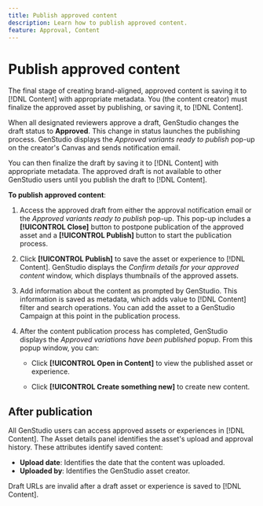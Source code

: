 ```yaml
---
title: Publish approved content
description: Learn how to publish approved content.
feature: Approval, Content
---
```


# Publish approved content

The final stage of creating brand-aligned, approved content is saving it to [!DNL Content] with appropriate metadata. You (the content creator) must finalize the approved asset by publishing, or saving it, to [!DNL Content].

When all designated reviewers approve a draft, GenStudio changes the draft status to **Approved**. This change in status launches the publishing process.  GenStudio displays the _Approved variants ready to publish_ pop-up on the creator's Canvas and sends notification email. 

You can then finalize the draft by saving it to [!DNL Content] with appropriate metadata. The approved draft is not available to other GenStudio users until you publish the draft to [!DNL Content].

**To publish approved content**:

1. Access the approved draft from either the approval notification email or the _Approved variants ready to publish_ pop-up. This pop-up includes a **[!UICONTROL Close]** button to postpone publication of the approved asset and a **[!UICONTROL Publish]** button to start the publication process.

1. Click **[!UICONTROL Publish]** to save the asset or experience to [!DNL Content]. GenStudio displays the _Confirm details for your approved content_ window, which displays thumbnails of the approved assets. 

1. Add information about the content as prompted by GenStudio. This information is saved as metadata, which adds value to [!DNL Content] filter and search operations. You can add the asset to a GenStudio Campaign at this point in the publication process.

1. After the content publication process has completed, GenStudio displays the _Approved variations have been published_ popup. From this popup window, you can:

   * Click **[!UICONTROL Open in Content]** to view the published asset or experience.

   * Click **[!UICONTROL Create something new]** to create new content.

## After publication

All GenStudio users can access approved assets or experiences in [!DNL Content]. The Asset details panel identifies the asset's upload and approval history. These attributes identify saved content:

* **Upload date**: Identifies the date that the content was uploaded.
* **Uploaded by**: Identifies the GenStudio asset creator.

Draft URLs are invalid after a draft asset or experience is saved to [!DNL Content].

